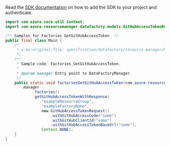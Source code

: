 Read the [SDK documentation](https://github.com/Azure/azure-sdk-for-java/blob/azure-resourcemanager-datafactory_1.0.0-beta.13/sdk/datafactory/azure-resourcemanager-datafactory/README.md) on how to add the SDK to your project and authenticate.

```java
import com.azure.core.util.Context;
import com.azure.resourcemanager.datafactory.models.GitHubAccessTokenRequest;

/** Samples for Factories GetGitHubAccessToken. */
public final class Main {
    /*
     * x-ms-original-file: specification/datafactory/resource-manager/Microsoft.DataFactory/stable/2018-06-01/examples/Factories_GetGitHubAccessToken.json
     */
    /**
     * Sample code: Factories_GetGitHubAccessToken.
     *
     * @param manager Entry point to DataFactoryManager.
     */
    public static void factoriesGetGitHubAccessToken(com.azure.resourcemanager.datafactory.DataFactoryManager manager) {
        manager
            .factories()
            .getGitHubAccessTokenWithResponse(
                "exampleResourceGroup",
                "exampleFactoryName",
                new GitHubAccessTokenRequest()
                    .withGitHubAccessCode("some")
                    .withGitHubClientId("some")
                    .withGitHubAccessTokenBaseUrl("some"),
                Context.NONE);
    }
}
```
